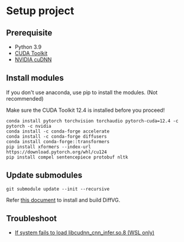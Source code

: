 # Setup project
## Prerequisite
- Python 3.9
- [CUDA Toolkit](https://developer.nvidia.com/cuda-toolkit)
- [NVIDIA cuDNN](https://developer.nvidia.com/cudnn)

## Install modules
If you don't use anaconda, use pip to install the modules. (Not recommended)

Make sure the CUDA Toolkit 12.4 is installed before you proceed!

```shell
conda install pytorch torchvision torchaudio pytorch-cuda=12.4 -c pytorch -c nvidia
conda install -c conda-forge accelerate
conda install -c conda-forge diffusers
conda install conda-forge::transformers
pip install xformers --index-url https://download.pytorch.org/whl/cu124
pip install compel sentencepiece protobuf nltk
```

## Update submodules
```shell
git submodule update --init --recursive
```

Refer [this document](https://github.com/BachiLi/diffvg?tab=readme-ov-file#install) to install and build DiffVG.


## Troubleshoot
- [If system fails to load libcudnn_cnn_infer.so.8 (WSL only)](https://github.com/microsoft/WSL/issues/8587)
